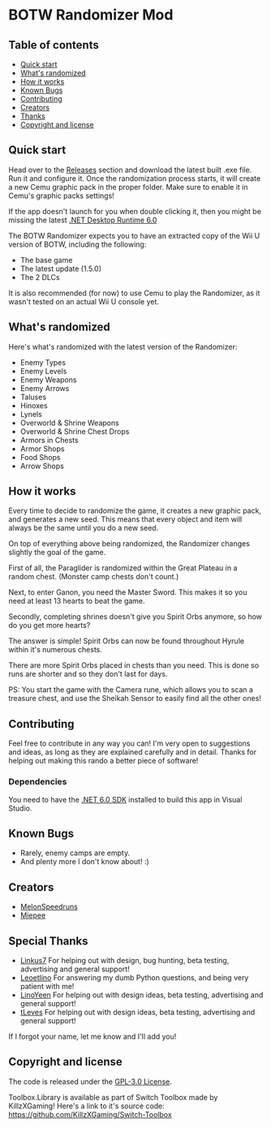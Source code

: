 # BOTW Randomizer Mod

## Table of contents

- [Quick start](#quick-start)
- [What's randomized](#whats-randomized)
- [How it works](#how-it-works)
- [Known Bugs](#known-bugs)
- [Contributing](#contributing)
- [Creators](#creators)
- [Thanks](#special-thanks)
- [Copyright and license](#copyright-and-license)


## Quick start

Head over to the [Releases](https://github.com/MelonSpeedruns/BotwRandomizer/releases) section and download the latest built .exe file. Run it and configure it. Once the randomization process starts, it will create a new Cemu graphic pack in the proper folder. Make sure to enable it in Cemu's graphic packs settings!

If the app doesn't launch for you when double clicking it, then you might be missing the latest [.NET Desktop Runtime 6.0](https://dotnet.microsoft.com/en-us/download/dotnet/6.0)

The BOTW Randomizer expects you to have an extracted copy of the Wii U version of BOTW, including the following:
- The base game
- The latest update (1.5.0)
- The 2 DLCs

It is also recommended (for now) to use Cemu to play the Randomizer, as it wasn't tested on an actual Wii U console yet.

## What's randomized

Here's what's randomized with the latest version of the Randomizer:

 - Enemy Types
 - Enemy Levels
 - Enemy Weapons
 - Enemy Arrows
 - Taluses
 - Hinoxes
 - Lynels
 - Overworld & Shrine Weapons
 - Overworld & Shrine Chest Drops
 - Armors in Chests
 - Armor Shops
 - Food Shops
 - Arrow Shops

## How it works

Every time to decide to randomize the game, it creates a new graphic pack, and generates a new seed. This means that every object and item will always be the same until you do a new seed.

On top of everything above being randomized, the Randomizer changes slightly the goal of the game.

First of all, the Paraglider is randomized within the Great Plateau in a random chest. (Monster camp chests don't count.)

Next, to enter Ganon, you need the Master Sword. This makes it so you need at least 13 hearts to beat the game.

Secondly, completing shrines doesn't give you Spirit Orbs anymore, so how do you get more hearts?

The answer is simple! Spirit Orbs can now be found throughout Hyrule within it's numerous chests.

There are more Spirit Orbs placed in chests than you need. This is done so runs are shorter and so they don't last for days.

PS: You start the game with the Camera rune, which allows you to scan a treasure chest, and use the Sheikah Sensor to easily find all the other ones!

## Contributing

Feel free to contribute in any way you can! I'm very open to suggestions and ideas, as long as they are explained carefully and in detail. Thanks for helping out making this rando a better piece of software!

### Dependencies
You need to have the [.NET 6.0 SDK](https://dotnet.microsoft.com/en-us/download/dotnet/6.0) installed to build this app in Visual Studio.

## Known Bugs

 - Rarely, enemy camps are empty.
 - And plenty more I don't know about! :)

## Creators

* [MelonSpeedruns](https://github.com/MelonSpeedruns/)
* [Miepee](https://github.com/miepee/)

## Special Thanks

* [Linkus7](https://www.twitch.tv/linkus7/) For helping out with design, bug hunting, beta testing, advertising and general support!
* [Leoetlino](https://github.com/leoetlino/) For answering my dumb Python questions, and being very patient with me!
* [LinoYeen](https://www.twitch.tv/linoyeen/) For helping out with design ideas, beta testing, advertising and general support!
* [tLeves](https://www.twitch.tv/tLeves/) For helping out with design ideas, beta testing, advertising and general support!

If I forgot your name, let me know and I'll add you!

## Copyright and license

The code is released under the [GPL-3.0 License](https://github.com/MelonSpeedruns/BotwRandomizer/blob/main/LICENSE).

Toolbox.Library is available as part of Switch Toolbox made by KillzXGaming!
Here's a link to it's source code: https://github.com/KillzXGaming/Switch-Toolbox

